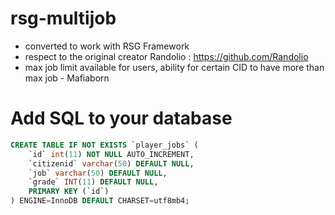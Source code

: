 # rsg-multijob
- converted to work with RSG Framework
- respect to the original creator Randolio : https://github.com/Randolio
- max job limit available for users, ability for certain CID to have more than max job - Mafiaborn

# Add SQL to your database
```sql
CREATE TABLE IF NOT EXISTS `player_jobs` (
    `id` int(11) NOT NULL AUTO_INCREMENT,
    `citizenid` varchar(50) DEFAULT NULL,
    `job` varchar(50) DEFAULT NULL,
    `grade` INT(11) DEFAULT NULL,
    PRIMARY KEY (`id`)
) ENGINE=InnoDB DEFAULT CHARSET=utf8mb4;
```
